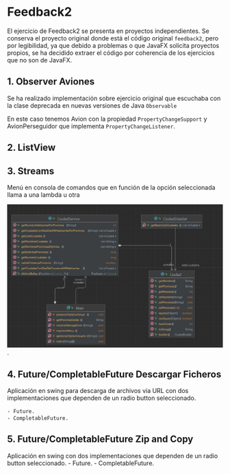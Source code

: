 # Feedback2

El ejercicio de Feedback2 se presenta en proyectos independientes. Se conserva el proyecto original donde está el código original `feedback2`, pero por legibilidad, ya que debido a problemas o que JavaFX solicita proyectos propios, se ha decidido extraer el código por coherencia de los ejercicios que no son de JavaFX.

##  1.  Observer Aviones

Se ha realizado implementación sobre ejercicio original que escuchaba con la clase deprecada en nuevas versiones de Java `Observable`

En este caso tenemos Avion con la propiedad `PropertyChangeSupport` y AvionPerseguidor que implementa `PropertyChangeListener`.

## 2. ListView



## 3. Streams

Menú en consola de comandos que en función de la opción seleccionada llama a una lambda u otra

![](imagenes/StreamsDiagram.jpg).

## 4. Future/CompletableFuture Descargar Ficheros

Aplicación en swing para descarga de archivos via URL con dos implementaciones que dependen de un radio button seleccionado.


    - Future.
    - CompletableFuture.

## 5. Future/CompletableFuture Zip and Copy 

Aplicación en swing con dos implementaciones que dependen de un radio button seleccionado.
    - Future.
    - CompletableFuture.








